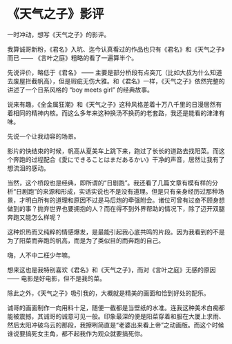 # 《天气之子》影评

一时冲动，想写《天气之子》的影评。

我算诚哥新粉，《君名》入坑、迄今认真看过的作品也只有《君名》和《天气之子》而已 —— 《言叶之庭》粗略的看了一遍算半个。

先说评价，略低于《君名》 —— 主要是部分桥段有点突兀（比如大叔为什么知道去废屋拦截帆高），但是瑕疵无伤大雅。和《君名》一样，《天气之子》依然完整的讲述了一个日系风格的 “boy meets girl” 的经典故事。

说来有趣，《全金属狂潮》和《天气之子》这种风格差着十万八千里的日漫居然有着相同的精神内核。而这么多年来这种换汤不换药的老套路，我还是能看的津津有味。

先说一个让我动容的场景。

影片的快结束的时候，帆高从夏美车上跳下来，跑过了长长的道路去找阳菜。而这个奔跑的过程配合《愛にできることはまだあるかい》干净的声音，居然让我有了想流泪的感动。

当然，这个桥段也是经典，即所谓的“日剧跑”。我还看了几篇文章有模有样的分析“日剧跑”的来源和形成，实话实说也不是没有道理。但是只有亲身经历过那种场景，才明白所有的道理和原因不过是马后炮的牵强附会。诸位可曾有过奋不顾身想做到的事？抛弃世界也要拥抱的人？而在得不到外界帮助的情况下，除了迈开双腿奔跑又能怎么样呢？

这种炽热而又纯粹的情感爆发，是最能引起我心底共鸣的片段。因为我看到的不是为了阳菜而奔跑的帆高，而是为了类似目的而奔跑的自己。

嗨，人不中二枉少年嘛。

想来这也是我特别喜欢《君名》和《天气之子》，而对《言叶之庭》无感的原因 —— 电影是好电影，但不是我的菜。

除此之外，《天气之子》吸引我的，大概就是精美的画面和恰到好处的配乐。

诚哥的画面制作一向用料十足，随便一截都是当壁纸的水准。连我这种美术白痴都能被震撼，其诚哥的诚意可见一般。印象最深的便是阳菜穿着和服在大厦上求雨、然后太阳冲破乌云的那段，我擦咧简直是“老婆出来看上帝”之动画版。而这个时候谁说要搞死女主角，都不起我作为观众就要搞死你。










